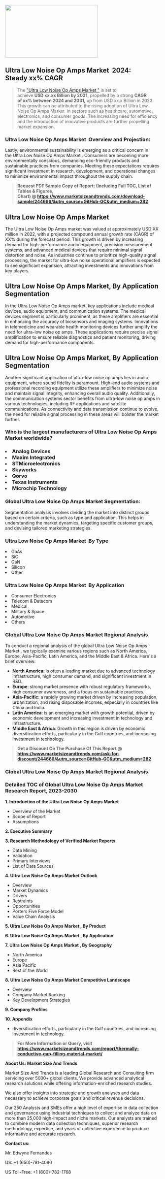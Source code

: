 <p><img class="alignnone size-medium wp-image-20088" src="https://ffe5etoiles.com/wp-content/uploads/2024/12/MST1-300x171.png" alt="" width="300" height="171" /></p><h2 id="ember46" class="ember-view reader-text-block__heading-2">Ultra Low Noise Op Amps Market &nbsp;2024: Steady&nbsp;xx% CAGR</h2><blockquote id="ember47" class="ember-view reader-text-block__blockquote">The&nbsp;<a class="app-aware-link " href="https://www.marketsizeandtrends.com/download-sample/244666/&utm_source=GitHub-GC&utm_medium=282" target="_blank" data-test-app-aware-link="">"Ultra Low Noise Op Amps Market "</a>&nbsp;is set to achieve&nbsp;<strong>USD&nbsp;xx.xx&nbsp;Billion by 2031,</strong>&nbsp;propelled by a strong&nbsp;<strong>CAGR of&nbsp;xx% between 2024 and 2031,</strong>&nbsp;up from USD xx.x Billion in 2023. This growth can be attributed to the rising adoption of&nbsp;Ultra Low Noise Op Amps Market &nbsp;in sectors such as healthcare, automotive, electronics, and consumer goods. The increasing need for efficiency and the introduction of innovative products are further propelling market expansion.</blockquote><h3 id="ember48" class="ember-view reader-text-block__heading-3">Ultra Low Noise Op Amps Market &nbsp;Overview and Projection:</h3><p id="ember49" class="ember-view reader-text-block__paragraph">Lastly, environmental sustainability is emerging as a critical concern in the&nbsp;Ultra Low Noise Op Amps Market . Consumers are becoming more environmentally conscious, demanding eco-friendly products and sustainable practices from companies. Meeting these expectations requires significant investment in research, development, and operational changes to minimize environmental impact throughout the supply chain.</p><blockquote id="ember50" class="ember-view reader-text-block__blockquote"><strong>Request PDF Sample Copy of Report: (Including Full TOC, List of Tables &amp; Figures, Chart)&nbsp;@&nbsp;<strong><a href="https://www.marketsizeandtrends.com/download-sample/244666/&utm_source=GitHub-GC&utm_medium=282" target="_blank">https://www.marketsizeandtrends.com/download-sample/244666/&utm_source=GitHub-GC&utm_medium=282</a></strong></strong></blockquote><h3 class=""><h2>Ultra Low Noise Op Amps Market</h2><p>The Ultra Low Noise Op Amps market was valued at approximately USD XX million in 2022, with a projected compound annual growth rate (CAGR) of XX% during the forecast period. This growth is driven by increasing demand for high-performance audio equipment, precision measurement systems, and advanced medical devices that require minimal signal distortion and noise. As industries continue to prioritize high-quality signal processing, the market for ultra-low noise operational amplifiers is expected to see significant expansion, attracting investments and innovations from key players.</p><h2>Ultra Low Noise Op Amps Market, By Application Segmentation</h2><p>In the Ultra Low Noise Op Amps market, key applications include medical devices, audio equipment, and communication systems. The medical devices segment is particularly prominent, as these amplifiers are essential in enhancing the accuracy of biosensors and imaging systems. Innovations in telemedicine and wearable health monitoring devices further amplify the need for ultra-low noise op amps. These applications require precise signal amplification to ensure reliable diagnostics and patient monitoring, driving demand for high-performance components.</p><h2>Ultra Low Noise Op Amps Market, By Application Segmentation</h2><p>Another significant application of ultra-low noise op amps lies in audio equipment, where sound fidelity is paramount. High-end audio systems and professional recording equipment utilize these amplifiers to minimize noise and maintain signal integrity, enhancing overall audio quality. Additionally, the communication systems sector benefits from ultra-low noise op amps in various technologies, including RF applications and satellite communications. As connectivity and data transmission continue to evolve, the need for reliable signal processing in these areas will bolster the market further.</p></h3><h3 id="" class="">Who is the largest manufacturers of&nbsp;Ultra Low Noise Op Amps Market worldwide?</h3><h3 class=""></Li><Li>Analog Devices</Li><Li> Maxim Integrated</Li><Li> STMicroelectronics</Li><Li> Skyworks</Li><Li> Qorvo</Li><Li> Texas Instruments</Li><Li> Microchip Technology</h3><h3 id="ember53" class="ember-view reader-text-block__heading-3">Global&nbsp;Ultra Low Noise Op Amps Market Segmentation:</h3><p id="ember54" class="ember-view reader-text-block__paragraph">Segmentation analysis involves dividing the market into distinct groups based on certain criteria, such as type and application. This helps in understanding the market dynamics, targeting specific customer groups, and devising tailored marketing strategies.</p><h3 id="" class="">Ultra Low Noise Op Amps Market &nbsp;By Type</h3><p></Li><Li>GaAs</Li><Li> SiC</Li><Li> GaN</Li><Li> Silicon</Li><Li> Other</p><h3 id="" class="">Ultra Low Noise Op Amps Market &nbsp;By Application</h3><p class=""></Li><Li>Consumer Electronics</Li><Li> Telecom & Datacom</Li><Li> Medical</Li><Li> Military & Space</Li><Li> Automotive</Li><Li> Others</p><h3 id="ember62" class="ember-view reader-text-block__heading-3">Global Ultra Low Noise Op Amps Market Regional Analysis</h3><p id="ember63" class="ember-view reader-text-block__paragraph">To conduct a regional analysis of the global Ultra Low Noise Op Amps Market , we typically examine various regions such as North America, Europe, Asia-Pacific, Latin America, and the Middle East &amp; Africa. Here's a brief overview:</p><ul><li><strong>North America</strong>: is often a leading market due to advanced technology infrastructure, high consumer demand, and significant investment in R&amp;D.</li><li><strong>Europe</strong>: strong market presence with robust regulatory frameworks, high consumer awareness, and a focus on sustainable practices.</li><li><strong>Asia-Pacific</strong>: a rapidly growing market driven by increasing population, urbanization, and rising disposable incomes, especially in countries like China and India.</li><li><strong>Latin America</strong>: is an emerging market with growth potential, driven by economic development and increasing investment in technology and infrastructure.</li><li><strong>Middle East &amp; Africa</strong>: Growth in this region is driven by economic diversification efforts, particularly in the Gulf countries, and increasing investment in technology.</li></ul><blockquote id="ember61" class="ember-view reader-text-block__blockquote"><strong>Get a Discount On The Purchase Of This Report @ <strong><a href="https://html-cleaner.com/" target="">https://www.marketsizeandtrends.com/ask-for-discount/244666/&utm_source=GitHub-GC&utm_medium=282</a></strong></strong></blockquote><h3 id="ember62" class="ember-view reader-text-block__heading-3">Global Ultra Low Noise Op Amps Market Regional Analysis</h3><h3 id="" class="">Detailed TOC of Global Ultra Low Noise Op Amps Market Research Report, 2023-2030</h3><p id="" class=""><strong>1. Introduction of the Ultra Low Noise Op Amps Market </strong></p><ul><li>Overview of the Market</li><li>Scope of Report</li><li>Assumptions</li></ul><p id="" class=""><strong>2. Executive Summary</strong></p><p id="" class=""><strong>3. Research Methodology of Verified Market Reports</strong></p><ul><li>Data Mining</li><li>Validation</li><li>Primary Interviews</li><li>List of Data Sources</li></ul><p id="" class=""><strong>4. Ultra Low Noise Op Amps Market Outlook</strong></p><ul><li>Overview</li><li>Market Dynamics</li><li>Drivers</li><li>Restraints</li><li>Opportunities</li><li>Porters Five Force Model</li><li>Value Chain Analysis</li></ul><p id="" class=""><strong>5. Ultra Low Noise Op Amps Market , By Product</strong></p><p id="" class=""><strong>6. Ultra Low Noise Op Amps Market , By Application</strong></p><p id="" class=""><strong>7. Ultra Low Noise Op Amps Market , By Geography</strong></p><ul><li>North America</li><li>Europe</li><li>Asia Pacific</li><li>Rest of the World</li></ul><p id="" class=""><strong>8. Ultra Low Noise Op Amps Market Competitive Landscape</strong></p><ul><li>Overview</li><li>Company Market Ranking</li><li>Key Development Strategies</li></ul><p id="" class=""><strong>9. Company Profiles</strong></p><p id="" class=""><strong>10. Appendix</strong></p><ul><li>diversification efforts, particularly in the Gulf countries, and increasing investment in technology.</li></ul><blockquote id="ember65" class="ember-view reader-text-block__blockquote"><strong>For More Information or Query, visit <strong><strong><a href="https://html-cleaner.com/" target="">https://www.marketsizeandtrends.com/report/thermally-conductive-gap-filling-material-market/</a></strong></strong></strong></blockquote><p id="" class=""><strong>About Us: Market Size And Trends</strong></p><p id="" class="">Market Size And Trends is a leading Global Research and Consulting firm servicing over 5000+ global clients. We provide advanced analytical research solutions while offering information-enriched research studies.</p><p id="" class="">We also offer insights into strategic and growth analyses and data necessary to achieve corporate goals and critical revenue decisions.</p><p id="" class="">Our 250 Analysts and SMEs offer a high level of expertise in data collection and governance using industrial techniques to collect and analyze data on more than 25,000 high-impact and niche markets. Our analysts are trained to combine modern data collection techniques, superior research methodology, expertise, and years of collective experience to produce informative and accurate research.</p><p id="" class=""><strong>Contact us:</strong></p><p id="" class="">Mr. Edwyne Fernandes</p><p id="" class="">US: +1 (650)-781-4080</p><p id="" class="">US Toll-Free: +1 (800)-782-1768</p>
